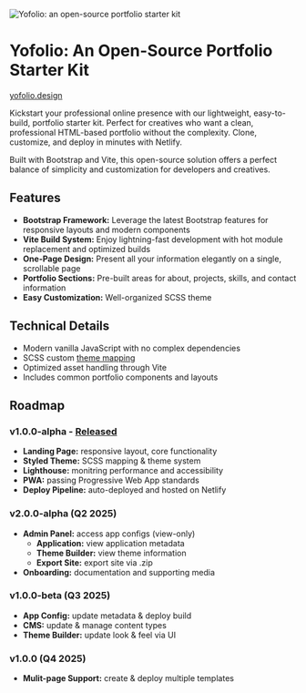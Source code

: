 ![Yofolio: an open-source portfolio starter kit](https://github.com/user-attachments/assets/7bba3591-afdb-46f0-8349-fef9a6e28ee8)

# Yofolio: An Open-Source Portfolio Starter Kit

[yofolio.design](https://yofolio.design/)

Kickstart your professional online presence with our lightweight, easy-to-build, portfolio starter kit. Perfect for creatives who want a clean, professional HTML-based portfolio without the complexity. Clone, customize, and deploy in minutes with Netlify.

Built with Bootstrap and Vite, this open-source solution offers a perfect balance of simplicity and customization for developers and creatives.

## Features

- **Bootstrap Framework:** Leverage the latest Bootstrap features for responsive layouts and modern components
- **Vite Build System:** Enjoy lightning-fast development with hot module replacement and optimized builds
- **One-Page Design:** Present all your information elegantly on a single, scrollable page
- **Portfolio Sections:** Pre-built areas for about, projects, skills, and contact information
- **Easy Customization:** Well-organized SCSS theme

## Technical Details

- Modern vanilla JavaScript with no complex dependencies
- SCSS custom [theme mapping](THEME.md)
- Optimized asset handling through Vite
- Includes common portfolio components and layouts

## Roadmap

### v1.0.0-alpha - [Released](https://github.com/ericthayer/portfolio-starter-kit/tree/1.0.0-alpha)

- **Landing Page:** responsive layout, core functionality
- **Styled Theme:** SCSS mapping & theme system
- **Lighthouse:** monitring performance and accessibility
- **PWA:** passing Progressive Web App standards
- **Deploy Pipeline:** auto-deployed and hosted on Netlify

### v2.0.0-alpha (Q2 2025)

- **Admin Panel:** access app configs (view-only)
    - **Application:** view application metadata
    - **Theme Builder:** view theme information
    - **Export Site:** export site via .zip
- **Onboarding:** documentation and supporting media

### v1.0.0-beta (Q3 2025)

- **App Config:** update metadata & deploy build
- **CMS:** update & manage content types
- **Theme Builder:** update look & feel via UI

### v1.0.0 (Q4 2025)

- **Mulit-page Support:** create & deploy multiple templates
<!-- - **Vue/React Support:** optional SPA support -->
<!-- - **Visual Testing:** Chromatic integration -->
